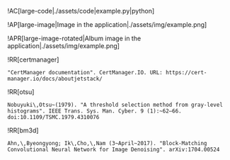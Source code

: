 !AC[large-code|./assets/code|example.py|python]

!AP[large-image|Image in the application|./assets/img/example.png]

!APR[large-image-rotated|Album image in the application|./assets/img/example.png]


!RR[certmanager]
```ref
"CertManager documentation". CertManager.IO. URL: https://cert-manager.io/docs/aboutjetstack/
```

!RR[otsu]
```ref
Nobuyuki\,Otsu~(1979). "A threshold selection method from gray-level histograms". IEEE Trans. Sys. Man. Cyber. 9 (1):~62–66. doi:10.1109/TSMC.1979.4310076
```

!RR[bm3d]
```ref
Ahn,\,Byeongyong; Ik\,Cho,\,Nam (3~April~2017). "Block-Matching Convolutional Neural Network for Image Denoising". arXiv:1704.00524
```
